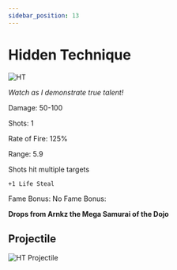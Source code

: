 ```yaml
---
sidebar_position: 13
---
```


# Hidden Technique

![HT](https://vwiki.valorserver.com/api/item/picture/hidden%20technique)

<i>Watch as I demonstrate true talent!</i>

Damage: 50-100

Shots: 1

Rate of Fire: 125%

Range: 5.9

Shots hit multiple targets

    +1 Life Steal
   
Fame Bonus: No Fame Bonus:

**Drops from Arnkz the Mega Samurai of the Dojo**

## Projectile

![HT Projectile](https://cdn.discordapp.com/attachments/953134990428868629/981727292508209284/hiddentechnique.gif)

